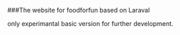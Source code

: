 ###The website for foodforfun based on Laraval

only experimantal basic version for further development.
